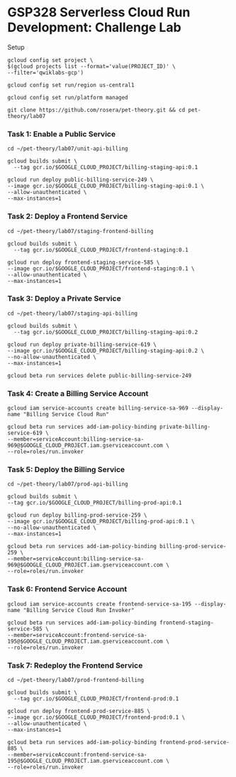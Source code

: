 # GSP328 Serverless Cloud Run Development: Challenge Lab

Setup
```shell
gcloud config set project \
$(gcloud projects list --format='value(PROJECT_ID)' \
--filter='qwiklabs-gcp')
```
```shell
gcloud config set run/region us-central1
```

```shell
gcloud config set run/platform managed
```

```shell
git clone https://github.com/rosera/pet-theory.git && cd pet-theory/lab07
```

### Task 1: Enable a Public Service
```shell
cd ~/pet-theory/lab07/unit-api-billing
```
```shell
gcloud builds submit \
  --tag gcr.io/$GOOGLE_CLOUD_PROJECT/billing-staging-api:0.1
```
```shell
gcloud run deploy public-billing-service-249 \
--image gcr.io/$GOOGLE_CLOUD_PROJECT/billing-staging-api:0.1 \
--allow-unauthenticated \
--max-instances=1
```

### Task 2: Deploy a Frontend Service
```shell
cd ~/pet-theory/lab07/staging-frontend-billing
```
```shell
gcloud builds submit \
  --tag gcr.io/$GOOGLE_CLOUD_PROJECT/frontend-staging:0.1
```
```shell
gcloud run deploy frontend-staging-service-585 \
--image gcr.io/$GOOGLE_CLOUD_PROJECT/frontend-staging:0.1 \
--allow-unauthenticated \
--max-instances=1
```

### Task 3: Deploy a Private Service
```shell
cd ~/pet-theory/lab07/staging-api-billing
```

```shell
gcloud builds submit \
  --tag gcr.io/$GOOGLE_CLOUD_PROJECT/billing-staging-api:0.2
```
```shell
gcloud run deploy private-billing-service-619 \
--image gcr.io/$GOOGLE_CLOUD_PROJECT/billing-staging-api:0.2 \
--no-allow-unauthenticated \
--max-instances=1
```
```shell
gcloud beta run services delete public-billing-service-249
```

### Task 4: Create a Billing Service Account
```shell
gcloud iam service-accounts create billing-service-sa-969 --display-name "Billing Service Cloud Run"
```
```shell
gcloud beta run services add-iam-policy-binding private-billing-service-619 \
--member=serviceAccount:billing-service-sa-969@$GOOGLE_CLOUD_PROJECT.iam.gserviceaccount.com \
--role=roles/run.invoker
```

### Task 5: Deploy the Billing Service
```shell
cd ~/pet-theory/lab07/prod-api-billing
```
```shell
gcloud builds submit \
--tag gcr.io/$GOOGLE_CLOUD_PROJECT/billing-prod-api:0.1
```
```shell
gcloud run deploy billing-prod-service-259 \
--image gcr.io/$GOOGLE_CLOUD_PROJECT/billing-prod-api:0.1 \
--no-allow-unauthenticated \
--max-instances=1
```
```shell
gcloud beta run services add-iam-policy-binding billing-prod-service-259 \
--member=serviceAccount:billing-service-sa-969@$GOOGLE_CLOUD_PROJECT.iam.gserviceaccount.com \
--role=roles/run.invoker
```

### Task 6: Frontend Service Account
```shell
gcloud iam service-accounts create frontend-service-sa-195 --display-name "Billing Service Cloud Run Invoker"
```

```shell
gcloud beta run services add-iam-policy-binding frontend-staging-service-585 \
--member=serviceAccount:frontend-service-sa-195@$GOOGLE_CLOUD_PROJECT.iam.gserviceaccount.com \
--role=roles/run.invoker
```

### Task 7: Redeploy the Frontend Service

```shell
cd ~/pet-theory/lab07/prod-frontend-billing
```
```shell
gcloud builds submit \
  --tag gcr.io/$GOOGLE_CLOUD_PROJECT/frontend-prod:0.1
```
```shell
gcloud run deploy frontend-prod-service-885 \
--image gcr.io/$GOOGLE_CLOUD_PROJECT/frontend-prod:0.1 \
--allow-unauthenticated \
--max-instances=1
```
```shell
gcloud beta run services add-iam-policy-binding frontend-prod-service-885 \
--member=serviceAccount:frontend-service-sa-195@$GOOGLE_CLOUD_PROJECT.iam.gserviceaccount.com \
--role=roles/run.invoker
```